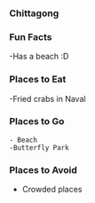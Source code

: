 ### Chittagong

### Fun Facts
  -Has a beach :D

### Places to Eat
  -Fried crabs in Naval

### Places to Go
    - Beach
    -Butterfly Park

### Places to Avoid
  - Crowded places 
